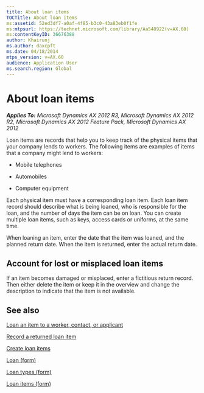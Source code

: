 ```yaml
---
title: About loan items
TOCTitle: About loan items
ms:assetid: 52ed3df7-a0af-4f85-b3c0-43a83eb0f1fe
ms:mtpsurl: https://technet.microsoft.com/library/Aa548922(v=AX.60)
ms:contentKeyID: 36676388
author: Khairunj
ms.author: daxcpft
ms.date: 04/18/2014
mtps_version: v=AX.60
audience: Application User
ms.search.region: Global
---
```


# About loan items 


_**Applies To:** Microsoft Dynamics AX 2012 R3, Microsoft Dynamics AX 2012 R2, Microsoft Dynamics AX 2012 Feature Pack, Microsoft Dynamics AX 2012_

Loan items are records that help you to keep track of the physical items that your company lends to workers. The following items are examples of items that a company might lend to workers:

  - Mobile telephones

  - Automobiles

  - Computer equipment

Each physical item must have a corresponding loan item. Each loan item record should describe what is being loaned, who is responsible for the loan, and the number of days the item can be on loan. You can create multiple loan items, such as keys, access cards or uniforms, at the same time.

When loaning an item, enter the date that the item was loaned, and the planned return date. When the item is returned, enter the actual return date.

## Account for lost or misplaced loan items

If an item becomes damaged or misplaced, enter a fictitious return record. Then either delete the item or keep it in the overview and change the description to indicate that the item is not available.

## See also

[Loan an item to a worker, contact, or applicant](loan-an-item-to-a-worker-contact-or-applicant.md)

[Record a returned loan item](record-a-returned-loan-item.md)

[Create loan items](create-loan-items.md)

[Loan (form)](https://technet.microsoft.com/library/aa500857\(v=ax.60\))

[Loan types (form)](https://technet.microsoft.com/library/aa574151\(v=ax.60\))

[Loan items (form)](https://technet.microsoft.com/library/aa550442\(v=ax.60\))

  


